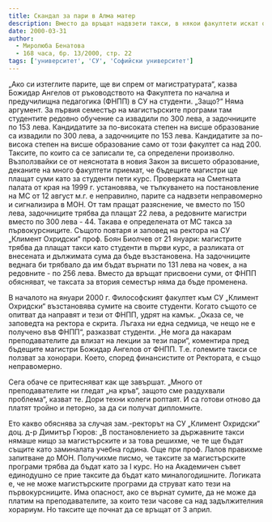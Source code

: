 ```yaml
---
title: Скандал за пари в Алма матер
description: Вместо да връщат надвзети такси, в някои факултети искат още суми
date: 2000-03-31
author:
  - Миролюба Бенатова
  - 168 часа, бр. 13/2000, стр. 22
tags: ['университет', 'СУ', 'Софийски университет']
---
```


„Ако си изтеглите парите, ще ви спрем от магистратурата“, казва Божидар Ангелов от ръководството на Факултета по начална и предучилищна педагогика (ФНПП) в СУ на студенти. „Защо?“ Няма аргумент. За първия семестър на магистърските програми там студентите редовно обучение са извадили по 300 лева, а задочниците по 153 лева. Кандидатите за по-високата степен на висше образование са извадили по 300 лева, а задочниците по 153 лева. Кандидатите за по-висока степен на висше образование само от този факултет са над 200. Таксите, по които са се записали те, са определени произволно. Възползвайки се от неяснотата в новия Закон за висшето образование, деканите на много факултети приемат, че бъдещите магистри ще плащат суми като за студенти пети курс. Проверката на Сметната палата от края на 1999 г. установява, че тълкуването на постановление на МС от 12 август м.г. е неправилно, парите са надвзети неправомерно и сигнализира в МОН. От там пращат разяснение, че вместо по 150 лева, задочниците трябва да плащат 22 лева, а редовните магистри вместо по 300 лева - 44. Такава е определената от МС такса за първокурсниците. Същото повтаря и заповед на ректора на СУ „Климент Охридски“ проф. Боян Биолчев от 21 януари: магистрите трябва да плащат такси като студенти в първи курс, а разликата от внесената и дължимата сума да бъде възстановена. На задочниците веднага би трябвало да им бъдат върнати по 131 лева на човек, а на редовните - по 256 лева. Вместо да връщат присвоени суми, от ФНПП обясняват, че таксата за втория семестър няма да бъде променена.

В началото на януари 2000 г. Философският факултет към СУ „Климент Охридски“ възстановява сумите на своите студенти. Когато същото се опитват да направят и тези от ФНПП, удрят на камък. „Оказа се, че заповедта на ректора е скрита. Лъгаха ни една седмица, че нещо не е получено във ФНПП“, разказват студенти. „Не мога да накарам преподавателите да влизат на лекции за тези пари“, коментира пред бъдещите магистри Божидар Ангелов от ФНПП. Т.е. големите такси се ползват за хонорари. Което, според финансистите от Ректората, е също неправомерно.

Сега обаче се притесняват как ще завършат. „Много от преподавателите ни гледат „на кръв“, защото сме раздухвали проблема“, казват те. Дори техни колеги роптаят. И са готови отново да платят тройно и петорно, за да си получат дипломните.

Ето какво обяснява за случая зам.-ректорът на СУ „Климент Охридски“ доц. д-р Димитър Гюров: „В постановлението за държавните такси нямаше нищо за магистърските и за това решихме, че те ще бъдат същите като заминалата учебна година. Още при проф. Лалов правихме запитване до МОН. Получихме писмо, че таксите за магистърските програми трябва да бъдат като за I курс. Но на Академичен съвет единодушно се прие таксите да бъдат като миналогодишните. Логиката е, че не може магистърските програми да струват като тези на първокурсниците. Има опасност, ако се върнат сумите, да не може да платим на преподавателите, за които тези часове са над задължителния хорариум. Но таксите ще почнат да се връщат от 3 април.

